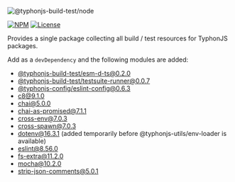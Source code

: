 ![@typhonjs-build-test/node](https://i.imgur.com/uVkSdmQ.jpg)

[![NPM](https://img.shields.io/npm/v/@typhonjs-build-test/node.svg?label=npm)](https://www.npmjs.com/package/@typhonjs-build-test/node)
[![License](https://img.shields.io/badge/license-MIT-yellowgreen.svg?style=flat)](https://github.com/typhonjs-node-build-test/node/blob/main/LICENSE)

Provides a single package collecting all build / test resources for TyphonJS packages.

Add as a `devDependency` and the following modules are added:

- [@typhonjs-build-test/esm-d-ts@0.2.0](https://www.npmjs.com/package/@typhonjs-build-test/esm-d-ts)
- [@typhonjs-build-test/testsuite-runner@0.0.7](https://www.npmjs.com/package/@typhonjs-build-test/testsuite-runner)
- [@typhonjs-config/eslint-config@0.6.3](https://www.npmjs.com/package/@typhonjs-config/eslint-config)
- [c8@9.1.0](https://www.npmjs.com/package/c8)
- [chai@5.0.0](https://www.npmjs.com/package/chai)
- [chai-as-promised@7.1.1](https://www.npmjs.com/package/chai-as-promised)
- [cross-env@7.0.3](https://www.npmjs.com/package/cross-env)
- [cross-spawn@7.0.3](https://www.npmjs.com/package/cross-spawn)  
- [dotenv@16.3.1](https://www.npmjs.com/package/dotenv) (added temporarily before @typhonjs-utils/env-loader is available)  
- [eslint@8.56.0](https://www.npmjs.com/package/eslint)
- [fs-extra@11.2.0](https://www.npmjs.com/package/fs-extra)
- [mocha@10.2.0](https://www.npmjs.com/package/mocha)
- [strip-json-comments@5.0.1](https://www.npmjs.com/package/strip-json-comments)
